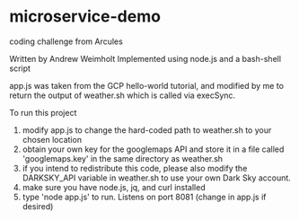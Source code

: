# microservice-demo
coding challenge from Arcules

Written by Andrew Weimholt
Implemented using node.js and a bash-shell script

app.js was taken from the GCP hello-world tutorial, and modified by me
       to return the output of weather.sh which is called via execSync.

To run this project
1) modify app.js to change the hard-coded path to weather.sh to your chosen location
2) obtain your own key for the googlemaps API and store it in a file called 'googlemaps.key' in the same directory as weather.sh
3) if you intend to redistribute this code, please also modify the DARKSKY_API variable in weather.sh to use your own Dark Sky account.
4) make sure you have node.js, jq, and curl installed
5) type 'node app.js' to run. Listens on port 8081 (change in app.js if desired)

 



  
